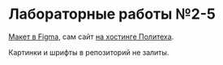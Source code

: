 # Лабораторные работы №2-5
[Макет в Figma](https://www.figma.com/file/wfg4TvYIexncJagcCZUIAu/), сам сайт [на хостинге Политеха](http://psharen.std-1746.ist.mospolytech.ru/lab2-5/).

Картинки и шрифты в репозиторий не залиты.